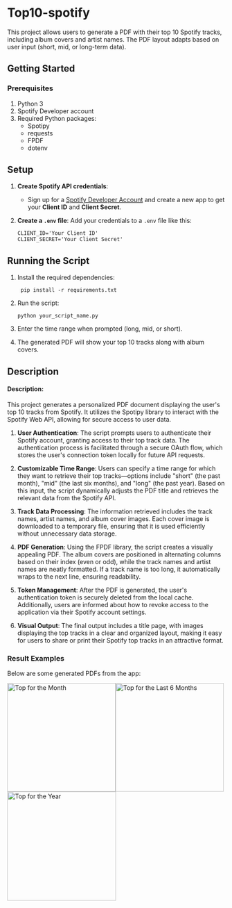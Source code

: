 # Top10-spotify

This project allows users to generate a PDF with their top 10 Spotify tracks, including album covers and artist names. The PDF layout adapts based on user input (short, mid, or long-term data).

## Getting Started

### Prerequisites

1. Python 3
2. Spotify Developer account
3. Required Python packages:
    - Spotipy
    - requests
    - FPDF
    - dotenv

## Setup

1. **Create Spotify API credentials**:
   - Sign up for a [Spotify Developer Account](https://developer.spotify.com/dashboard) and create a new app to get your **Client ID** and **Client Secret**.
2. **Create a `.env` file**:
   Add your credentials to a `.env` file like this:

   ```plaintext
   CLIENT_ID='Your Client ID'
   CLIENT_SECRET='Your Client Secret'
    ```

## Running the Script

1. Install the required dependencies:

   ```plaintext
    pip install -r requirements.txt
    ```
2. Run the script:

    ```plaintext
    python your_script_name.py
    ```
3. Enter the time range when prompted (long, mid, or short).
4. The generated PDF will show your top 10 tracks along with album covers.

## Description

#### Description:

This project generates a personalized PDF document displaying the user's top 10 tracks from Spotify. It utilizes the Spotipy library to interact with the Spotify Web API, allowing for secure access to user data.

1. **User Authentication**: The script prompts users to authenticate their Spotify account, granting access to their top track data. The authentication process is facilitated through a secure OAuth flow, which stores the user's connection token locally for future API requests.

2. **Customizable Time Range**: Users can specify a time range for which they want to retrieve their top tracks—options include "short" (the past month), "mid" (the last six months), and "long" (the past year). Based on this input, the script dynamically adjusts the PDF title and retrieves the relevant data from the Spotify API.

3. **Track Data Processing**: The information retrieved includes the track names, artist names, and album cover images. Each cover image is downloaded to a temporary file, ensuring that it is used efficiently without unnecessary data storage.

4. **PDF Generation**: Using the FPDF library, the script creates a visually appealing PDF. The album covers are positioned in alternating columns based on their index (even or odd), while the track names and artist names are neatly formatted. If a track name is too long, it automatically wraps to the next line, ensuring readability.

5. **Token Management**: After the PDF is generated, the user's authentication token is securely deleted from the local cache. Additionally, users are informed about how to revoke access to the application via their Spotify account settings.

6. **Visual Output**: The final output includes a title page, with images displaying the top tracks in a clear and organized layout, making it easy for users to share or print their Spotify top tracks in an attractive format.


### Result Examples

Below are some generated PDFs from the app: 

<img src="images/short.jpg" alt="Top for the Month" width="250"/><img src="images/mid.jpg" alt="Top for the Last 6 Months" width="250"/><img src="images/long.jpg" alt="Top for the Year" width="251"/>